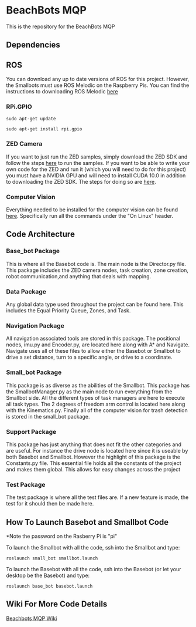 # BeachBots MQP
This is the repository for the BeachBots MQP
## Dependencies

## ROS
You can download any up to date versions of ROS for this project.
However, the Smallbots must use ROS Melodic on the Raspberry Pis.
You can find the instructions to downloading ROS Melodic [here](http://wiki.ros.org/melodic/Installation/Ubuntu) 

### RPi.GPIO
```
sudo apt-get update
```
```
sudo apt-get install rpi.gpio
```

### ZED Camera
If you want to just run the ZED samples, simply download the ZED SDK and follow the steps [here](https://www.stereolabs.com/docs/installation/) to run the samples.
If you want to be able to write your own code for the ZED and run it (which you will need to do for this project) you must have a NVIDIA GPU and will need to install CUDA 10.0 in addition to downloading the ZED SDK. The steps for doing so are [here](https://www.stereolabs.com/docs/installation/linux/).

### Computer Vision
Everything needed to be installed for the computer vision can be found [here](https://coral.ai/docs/accelerator/get-started/#3-run-a-model-using-the-tensorflow-lite-api). Specifically run all the commands under the "On Linux" header.

## Code Architecture

### Base_bot Package
This is where all the Basebot code is. The main node is the Director.py
file. This package includes the ZED camera nodes, task creation, zone creation,
robot communication,and anything that deals with mapping.

### Data Package
Any global data type used throughout the project can be found here. This
includes the Equal Priority Queue, Zones, and Task.

### Navigation Package
All navigation associated tools are stored in this package. The positional nodes,
imu.py and Encoder.py, are located here along with A* and Navigate. Navigate
uses all of these files to allow either the Basebot or Smallbot to drive a set
distance, turn to a specific angle, or drive to a coordinate.

### Small_bot Package
This package is as diverse as the abilities of the Smallbot. This package has
the SmallbotManager.py as the main node to run everything from the Smallbot side.
All the different types of task managers are here to execute all task types. 
The 2 degrees of freedom arm control is located here along with the Kinematics.py.
Finally all of the computer vision for trash detection is stored in the small_bot 
package.

### Support Package
This package has just anything that does not fit the other categories
and are useful. For instance the drive node is located here since it is
useable by both Basebot and Smallbot. However the highlight of this package
is the Constants.py file. This essential file holds all the constants of the
project and makes them global. This allows for easy changes across the project

### Test Package
The test package is where all the test files are. If a new feature is made,
the test for it should then be made here.

## How To Launch Basebot and Smallbot Code
*Note the password on the Rasberry Pi is "pi"

To launch the Smallbot with all the code, ssh into the Smallbot and type:
```
roslaunch small_bot smallbot.launch
```
To launch the Basebot with all the code, ssh into the Basebot (or let your desktop
be the Basebot) and type:
```
roslaunch base_bot basebot.launch
```

## Wiki For More Code Details
[Beachbots MQP Wiki](https://l.messenger.com/l.php?u=https%3A%2F%2Fsites.google.com%2Fview%2Fbeachbotsmqp%2Fhome&h=AT1f71yi_8KqheP6eVr6VqBRjE6HcraewPU_uFR1Qc3mxMskOzU03S0BEspziAaUAA0f-jP2ujssywV-7kkphXevPOYsj9sc2qy4ZnKM2h1SntYMo2pMNL2ewaHV8IkOKzT0zA)

